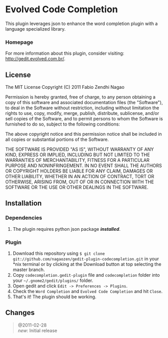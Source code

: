 Evolved Code Completion
=====

This plugin leverages json to enhance the word completion plugin with a language 
specialized library.

### Homepage

For more information about this plugin, consider visiting: <http://gedit.evolved.com.br/>.

License
-----

The MIT License
Copyright (C) 2011 Fabio Zendhi Nagao

Permission is hereby granted, free of charge, to any person obtaining a copy
of this software and associated documentation files (the "Software"), to deal
in the Software without restriction, including without limitation the rights
to use, copy, modify, merge, publish, distribute, sublicense, and/or sell
copies of the Software, and to permit persons to whom the Software is
furnished to do so, subject to the following conditions:

The above copyright notice and this permission notice shall be included in
all copies or substantial portions of the Software.

THE SOFTWARE IS PROVIDED "AS IS", WITHOUT WARRANTY OF ANY KIND, EXPRESS OR
IMPLIED, INCLUDING BUT NOT LIMITED TO THE WARRANTIES OF MERCHANTABILITY,
FITNESS FOR A PARTICULAR PURPOSE AND NONINFRINGEMENT. IN NO EVENT SHALL THE
AUTHORS OR COPYRIGHT HOLDERS BE LIABLE FOR ANY CLAIM, DAMAGES OR OTHER
LIABILITY, WHETHER IN AN ACTION OF CONTRACT, TORT OR OTHERWISE, ARISING FROM,
OUT OF OR IN CONNECTION WITH THE SOFTWARE OR THE USE OR OTHER DEALINGS IN
THE SOFTWARE.

Installation
-----

### Dependencies

1. The plugin requires python json package _**installed**_.

### Plugin

1. Download this repository using `$ git clone git://github.com/nagaozen/gedit-plugin-codecompletion.git` in your *nix terminal or by clicking at the Download button at top selecting the master branch.
1. Copy `codecompletion.gedit-plugin` file and `codecompletion` folder into your `~/.gnome2/gedit/plugins/` folder.
1. Open gedit and click `Edit -> Preferences -> Plugins`.
1. Check the `Word Completion` and `Evolved Code Completion` and hit `Close`.
1. That's it! The plugin should be working.

Changes
-----

> @2011-02-28  
> _new_: Initial release

